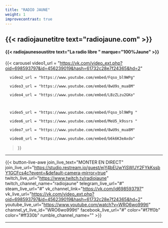 ```yaml
---
title: "RADIO JAUNE"
weight: 1
improvecontrast: true
---
```



## {{< radiojaunetitre text="radiojaune.com" >}}

#### {{< radiojaunesoustitre text="La radio libre " marque="100%Jaune" >}}

<!--

#### {{< radiojaunesoustitre text="La Radio Libre" marque="100%Jaune" >}}

`Aucun direct n'est pour l'instant en  cours`. En direct tous les Dimanches à 21h00.
-->

<!--

{{< join-live-button join_live_text="MONTER EN DIRECT" join_live_url="https://restream.io/lien/pour/parler/en/direct/sur/restream.io" >}}

join_live_url = "https://studio.restream.io/guest/blFvUjVHYYNX5y4Ezk9Yiy51GbXLp08?default-camera-mirror=true"
twitch_channel_link = "https://www.twitch.tv/radiojaune"
vk_channel_link = "https://vk.com/id698593797"

-->


{{< carousel
      video1_url = "https://vk.com/video_ext.php?oid=698593797&id=456239019&hash=61732c28e7f24365&hd=2"

      video2_url = "https://www.youtube.com/embed/Fqso_bl9WPg"

      video3_url = "https://www.youtube.com/embed/8wU9s_mua8M"

      video4_url = "https://www.youtube.com/embed/LBzZLzu2GKo"



      video5_url = "https://www.youtube.com/embed/Fqso_bl9WPg "

      video6_url = "https://www.youtube.com/embed/MeU5_k9ssrs "

      video7_url = "https://www.youtube.com/embed/8wU9s_mua8M"

      video8_url = "https://www.youtube.com/embed/b6k6K3eAxdo"

>}}


---

{{< button-live-awe join_live_text="MONTER EN DIRECT" join_live_url="https://studio.restream.io/guest/ejY4bEUwYiSWUY2FYkKssbY1GCFcs4c?event=&default-camera-mirror=true" twitch_live_url="https://www.twitch.tv/radiojaune" twitch_channel_name="radiojaune" telegram_live_url="#" steam_live_url="#" vk_channel_link="https://vk.com/id698593797" vk_live_url="https://vk.com/video_ext.php?oid=698593797&id=456239019&hash=61732c28e7f24365&hd=2" youtube_live_url="https://www.youtube.com/watch?v=WRO6wo999tI" channel_yt_live_id="WRO6wo999tI" facebook_live_url="#" color="#f7ff0b" color="#ff330b" rumble_channel_name="" >}}

---
<!-- {{< youtubelive id="D1CpWYU3DvA" >}} -->
